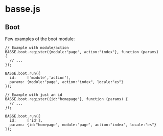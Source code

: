 basse.js
========

Boot
----
Few examples of the boot module:

    // Example with module/action
    BASSE.boot.register({module:"page", action:"index"}, function (params) {
      // ...
    });
    
    BASSE.boot.run({
      id:     ['module','action'],
      params: {module:"page", action:"index", locale:"es"}
    });
    
    // Example with just an id
    BASSE.boot.register({id:"homepage"}, function (params) {
      // ...
    });
    
    BASSE.boot.run({
      id:     ['id'],
      params: {id:"homepage", module:"page", action:"index", locale:"es"}
    });